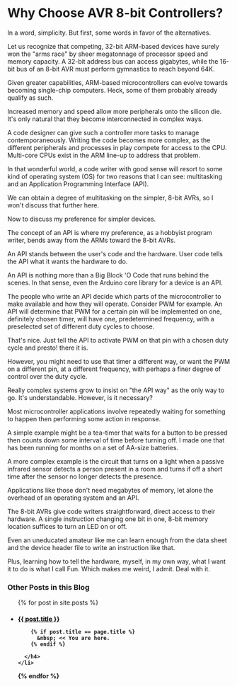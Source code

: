 # Why Choose AVR 8-bit Controllers?

In a word, simplicity. But first, some words in favor of the alternatives.

Let us recognize that competing, 32-bit ARM-based devices have surely won the "arms race" by sheer megatonnage of processor speed and memory capacity. A 32-bit address bus can access gigabytes, while the 16-bit bus of an 8-bit AVR must perform gymnastics to reach beyond 64K.

Given greater capabilities, ARM-based microcontrollers can evolve towards becoming single-chip computers. Heck, some of them probably already qualify as such.

Increased memory and speed allow more peripherals onto the silicon die. It's only natural that they become interconnected in complex ways. 

A code designer can give such a controller more tasks to manage contemporaneously. Writing the code becomes more complex, as the different peripherals and processes in play compete for access to the CPU. Multi-core CPUs exist in the ARM line-up to address that problem.

In that wonderful world, a code writer with good sense will resort to some kind of operating system (OS) for two reasons that I can see: multitasking and an Application Programming Interface (API).

We can obtain a degree of multitasking on the simpler, 8-bit AVRs, so I won't discuss that further here.

Now to discuss my preference for simpler devices.

The concept of an API is where my preference, as a hobbyist program writer, bends away from the ARMs toward the 8-bit AVRs.

An API stands between the user's code and the hardware. User code tells the API what it wants the hardware to do.

An API is nothing more than a Big Block 'O Code that runs behind the scenes. In that sense, even the Arduino core library for a device is an API. 

The people who write an API decide which parts of the microcontroller to make available and how they will operate. Consider PWM for example. An API will determine that PWM for a certain pin will be implemented on one, definitely chosen timer, will have one, predetermined frequency, with a preselected set of different duty cycles to choose.

That's nice. Just tell the API to activate PWM on that pin with a chosen duty cycle and presto! there it is.

However, you might need to use that timer a different way, or want the PWM on a different pin, at a different frequency, with perhaps a finer degree of control over the duty cycle.

Really complex systems grow to insist on "the API way" as the only way to go. It's understandable. However, is it necessary?

Most microcontroller applications involve repeatedly waiting for something to happen then performing some action in response. 

A simple example might be a tea-timer that waits for a button to be pressed then counts down some interval of time before turning off. I made one that has been running for months on a set of AA-size batteries.

A more complex example is the circuit that turns on a light when a passive infrared sensor detects a person present in a room and turns if off a short time after the sensor no longer detects the presence.

Applications like those don't need megabytes of memory, let alone the overhead of an operating system and an API.

The 8-bit AVRs give code writers straightforward, direct access to their hardware. A single instruction changing one bit in one, 8-bit memory location suffices to turn an LED on or off.

Even an uneducated amateur like me can learn enough from the data sheet and the device header file to write an instruction like that.

Plus, learning how to tell the hardware, myself, in my own way, what I want it to do is what I call Fun. Which makes me weird, I admit. Deal with it.


### Other Posts in this Blog 

<ul>
  {% for post in site.posts %}
    <li>
      <h4>
        <a href="{{site.baseurl}}{{ post.url }}"       
        {% if post.title == page.title %}
           style="color: black;"
        {% endif %}>{{ post.title }}
        </a>
        
        {% if post.title == page.title %}
          &nbsp; << You are here.
        {% endif %}
        
      </h4>
    </li>
  {% endfor %}
</ul>

